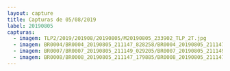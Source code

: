 ```yaml
---
layout: capture
title: Capturas de 05/08/2019
label: 20190805
capturas:
  - imagem: TLP2/2019/201908/20190805/M20190805_233902_TLP_2T.jpg
  - imagem: BR0004/BR0004_20190805_211147_828258/BR0004_20190805_211147_828258_stack_4_meteors.jpg
  - imagem: BR0007/BR0007_20190805_211149_029205/BR0007_20190805_211149_029205_stack_2_meteors.jpg
  - imagem: BR0008/BR0008_20190805_211147_179885/BR0008_20190805_211147_179885_stack_8_meteors.jpg
---
```

